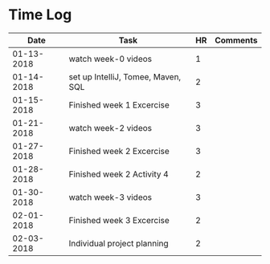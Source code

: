 
# Time Log

| Date       | Task                               |HR| Comments |
|------      |------                              |--|------    |
| 01-13-2018 | watch week-0 videos                | 1 | |
| 01-14-2018 | set up IntelliJ, Tomee, Maven, SQL | 2 | | 
| 01-15-2018 | Finished week 1 Excercise          | 3 | |
| 01-21-2018 | watch week-2 videos                | 3 | | 
| 01-27-2018 | Finished week 2 Excercise          | 3 | | 
| 01-28-2018 | Finished week 2 Activity 4         | 2 | | 
| 01-30-2018 | watch week-3 videos                | 3 | | 
| 02-01-2018 | Finished week 3 Excercise          | 2 | |
| 02-03-2018 | Individual project planning        | 2 | |